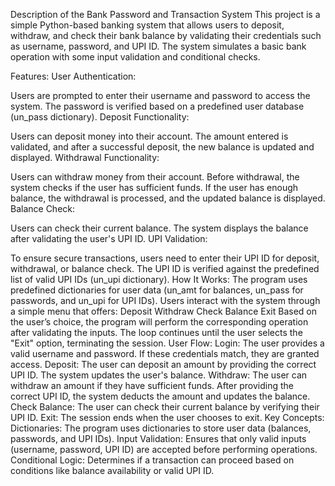 Description of the Bank Password and Transaction System
This project is a simple Python-based banking system that allows users to deposit, withdraw, and check their bank balance by validating their credentials such as username, password, and UPI ID. The system simulates a basic bank operation with some input validation and conditional checks.

Features:
User Authentication:

Users are prompted to enter their username and password to access the system.
The password is verified based on a predefined user database (un_pass dictionary).
Deposit Functionality:

Users can deposit money into their account.
The amount entered is validated, and after a successful deposit, the new balance is updated and displayed.
Withdrawal Functionality:

Users can withdraw money from their account.
Before withdrawal, the system checks if the user has sufficient funds.
If the user has enough balance, the withdrawal is processed, and the updated balance is displayed.
Balance Check:

Users can check their current balance.
The system displays the balance after validating the user's UPI ID.
UPI Validation:

To ensure secure transactions, users need to enter their UPI ID for deposit, withdrawal, or balance check. The UPI ID is verified against the predefined list of valid UPI IDs (un_upi dictionary).
How It Works:
The program uses predefined dictionaries for user data (un_amt for balances, un_pass for passwords, and un_upi for UPI IDs).
Users interact with the system through a simple menu that offers:
Deposit
Withdraw
Check Balance
Exit
Based on the user’s choice, the program will perform the corresponding operation after validating the inputs.
The loop continues until the user selects the "Exit" option, terminating the session.
User Flow:
Login: The user provides a valid username and password. If these credentials match, they are granted access.
Deposit: The user can deposit an amount by providing the correct UPI ID. The system updates the user's balance.
Withdraw: The user can withdraw an amount if they have sufficient funds. After providing the correct UPI ID, the system deducts the amount and updates the balance.
Check Balance: The user can check their current balance by verifying their UPI ID.
Exit: The session ends when the user chooses to exit.
Key Concepts:
Dictionaries: The program uses dictionaries to store user data (balances, passwords, and UPI IDs).
Input Validation: Ensures that only valid inputs (username, password, UPI ID) are accepted before performing operations.
Conditional Logic: Determines if a transaction can proceed based on conditions like balance availability or valid UPI ID.

